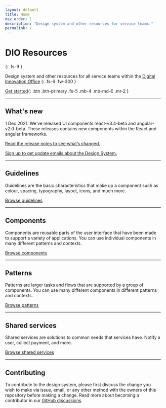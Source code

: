 ```yaml
---
layout: default
title: Home
nav_order: 1
description: "Design system and other resources for service teams."
permalink: /
---
```


# DIO Resources
{: .fs-9 }

Design system and other resources for all service teams within the [Digital Innovation Office](https://www.alberta.ca/alberta-digital-innovation-office.aspx)
{: .fs-6 .fw-300 }

[Get started](https://twjeffery.github.io/DIO-test-2/docs/get-started){: .btn .btn-primary .fs-5 .mb-4 .mb-md-0 .mr-2 }

---

## What's new
1 Dec 2021: We've released UI components react-v3.4-beta and angular-v2.0-beta. These releases contains new components within the React and angular frameworks.

[Read the release notes to see what’s changed.](https://github.com/GovAlta/ui-components/releases)

[Sign up to get update emails about the Design System.]()


---

## Guidelines

Guidelines are the basic characteristics that make up a component such as colour, spacing, typography, layout, icons, and much more.

[Browse guidelines](https://twjeffery.github.io/DIO-test-2/docs/guidelines)

---

## Components

Components are reusable parts of the user interface that have been made to support a variety of applications. You can use individual components in many different patterns and contexts.

[Browse components](https://twjeffery.github.io/DIO-test-2/docs/components)

---

## Patterns

Patterns are larger tasks and flows that are supported by a group of components. You can use many different components in different patterns and contexts.

[Browse patterns](https://twjeffery.github.io/DIO-test-2/docs/patterns)

---

## Shared services

Shared services are solutions to common needs that services have. Notify a user, collect payment, and more.

[Browse shared services](https://twjeffery.github.io/DIO-test-2/docs/shared-services)

---

## Contributing

To contribute to the design system, please first discuss the change you wish to make via issue, email, or any other method with the owners of this repository before making a change. Read more about becoming a contributor in our [GitHub discussions](https://github.com/GovAlta/ui-components/discussions).
